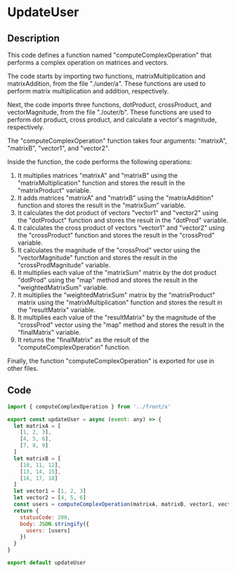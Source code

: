 # UpdateUser

## Description

This code defines a function named "computeComplexOperation" that performs a complex operation on matrices and vectors.

The code starts by importing two functions, matrixMultiplication and matrixAddition, from the file "./under/a". These functions are used to perform matrix multiplication and addition, respectively.

Next, the code imports three functions, dotProduct, crossProduct, and vectorMagnitude, from the file "./outer/b". These functions are used to perform dot product, cross product, and calculate a vector's magnitude, respectively.

The "computeComplexOperation" function takes four arguments: "matrixA", "matrixB", "vector1", and "vector2".

Inside the function, the code performs the following operations:

1. It multiplies matrices "matrixA" and "matrixB" using the "matrixMultiplication" function and stores the result in the "matrixProduct" variable.
2. It adds matrices "matrixA" and "matrixB" using the "matrixAddition" function and stores the result in the "matrixSum" variable.
3. It calculates the dot product of vectors "vector1" and "vector2" using the "dotProduct" function and stores the result in the "dotProd" variable.
4. It calculates the cross product of vectors "vector1" and "vector2" using the "crossProduct" function and stores the result in the "crossProd" variable.
5. It calculates the magnitude of the "crossProd" vector using the "vectorMagnitude" function and stores the result in the "crossProdMagnitude" variable.
6. It multiplies each value of the "matrixSum" matrix by the dot product "dotProd" using the "map" method and stores the result in the "weightedMatrixSum" variable.
7. It multiplies the "weightedMatrixSum" matrix by the "matrixProduct" matrix using the "matrixMultiplication" function and stores the result in the "resultMatrix" variable.
8. It multiplies each value of the "resultMatrix" by the magnitude of the "crossProd" vector using the "map" method and stores the result in the "finalMatrix" variable.
9. It returns the "finalMatrix" as the result of the "computeComplexOperation" function.

Finally, the function "computeComplexOperation" is exported for use in other files.

## Code

```javascript
import { computeComplexOperation } from '../front/x'

export const updateUser = async (event: any) => {
  let matrixA = [
    [1, 2, 3],
    [4, 5, 6],
    [7, 8, 9]
  ]
  let matrixB = [
    [10, 11, 12],
    [13, 14, 15],
    [16, 17, 18]
  ]
  let vector1 = [1, 2, 3]
  let vector2 = [4, 5, 6]
  const users = computeComplexOperation(matrixA, matrixB, vector1, vector2)
  return {
    statusCode: 200,
    body: JSON.stringify({
      users: [users]
    })
  }
}

export default updateUser
```
